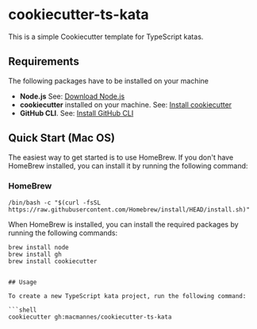 # cookiecutter-ts-kata

This is a simple Cookiecutter template for TypeScript katas.

## Requirements

The following packages have to be installed on your machine

-  **Node.js**  See: [Download Node.js](https://nodejs.org/en/download/package-manager)
-  **cookiecutter** installed on your machine. See: [Install cookiecutter](https://cookiecutter.readthedocs.io/en/1.7.0/installation.html)
-  **GitHub CLI**. See: [Install GitHub CLI](https://cli.github.com/manual/installation)

## Quick Start (Mac OS)

The easiest way to get started is to use HomeBrew. If you don't have HomeBrew installed, you can install it by running the following command:

### HomeBrew 

```shell
/bin/bash -c "$(curl -fsSL https://raw.githubusercontent.com/Homebrew/install/HEAD/install.sh)"
```

When HomeBrew is installed, you can install the required packages by running the following commands:

```shell
brew install node
brew install gh
brew install cookiecutter
```

```shell

## Usage

To create a new TypeScript kata project, run the following command:

```shell
cookiecutter gh:macmannes/cookiecutter-ts-kata
```